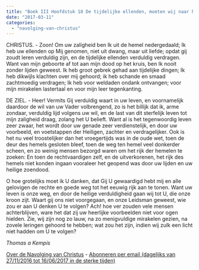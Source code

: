 ```yaml
---
title: "Boek III Hoofdstuk 18 De tijdelijke ellenden, moeten wij naar het voorbeeld van Jezus, gelijkmoedig dragen"
date: "2017-03-11"
categories: 
  - "navolging-van-christus"
---
```


CHRISTUS. - Zoon! Om uw zaligheid ben Ik uit de hemel nedergedaald; Ik heb uw ellenden op Mij genomen, niet uit dwang, maar uit liefde; opdat gij zoudt leren verduldig zijn, en de tijdelijke ellenden verduldig verdragen. Want van mijn geboorte af tot aan mijn dood op het kruis, ben Ik nooit zonder lijden geweest. Ik heb groot gebrek gehad aan tijdelijke dingen; Ik heb dikwijls klachten over mij gehoord; ik heb schande en smaad zachtmoedig verdragen; Ik heb voor weldaden ondank ontvangen; voor mijn mirakelen lastertaal en voor mijn leer tegenkanting.

DE ZIEL. - Heer! Vermits Gij verduldig waart in uw leven, en voornamelijk daardoor de wil van uw Vader volbrengend, zo is het billijk dat ik, arme zondaar, verduldig lijd volgens uw wil, en de last van dit sterfelijk leven tot mijn zaligheid draag, zolang het U belieft. Want al is het tegenwoordig leven zeer zwaar, het wordt door uw genade zeer verdienstelijk, en door uw voorbeeld, en voetstappen der Heiligen, zachter en verdragelijker. Ook is het nu veel troostelijker dan het vroegertijds was in de oude wet, toen de deur des hemels gesloten bleef, toen de weg ten hemel veel donkerder scheen, en zo weinig mensen bezorgd waren om het rijk der hemelen te zoeken: En toen de rechtvaardigen zelf, en de uitverkorenen, het rijk des hemels niet konden ingaan vooraleer het geopend was door uw lijden en uw heilige zoendood.

O hoe grotelijks moet ik U danken, dat Gij U gewaardigd hebt mij en alle gelovigen de rechte en goede weg tot het eeuwig rijk aan te tonen. Want uw leven is onze weg, en door de heilige verduldigheid gaan wij tot U, die onze kroon zijt. Waart gij ons niet voorgegaan, en onze Leidsman geweest, wie zou er aan U denken U te volgen? Ach! hoe ver zouden vele mensen achterblijven, ware het dat zij uw heerlijke voorbeelden niet voor ogen hielden. Zie, wij zijn nog zo lauw, na zo menigvuldige mirakelen gezien, na zovele leringen gehoord te hebben; wat zou het zijn, indien wij zulk een licht niet hadden om U te volgen?

_Thomas a Kempis_

[Over de Navolging van Christus](/blog/de-navolging-van-christus-in-de-sterke-tijden/) - [Abonneren per email (dagelijks van 27/11/2016 tot 16/06/2017 in de sterke tijden)](http://eepurl.com/cg9VGT)
